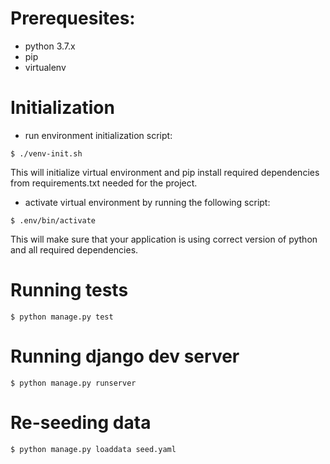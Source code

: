 # Prerequesites: 
- python 3.7.x
- pip
- virtualenv

# Initialization
- run environment initialization script:
```shell
$ ./venv-init.sh
```
This will initialize virtual environment and pip install required dependencies from requirements.txt needed for the project.

- activate virtual environment by running the following script: 
```shell
$ .env/bin/activate
```
This will make sure that your application is using correct version of python and all required dependencies.

# Running tests
```shell
$ python manage.py test
```

# Running django dev server
```shell
$ python manage.py runserver
```

# Re-seeding data
```shell
$ python manage.py loaddata seed.yaml
```

